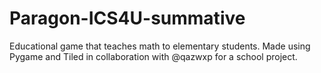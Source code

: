 # Paragon-ICS4U-summative
Educational game that teaches math to elementary students. Made using Pygame and Tiled in collaboration with @qazwxp for a school project.
